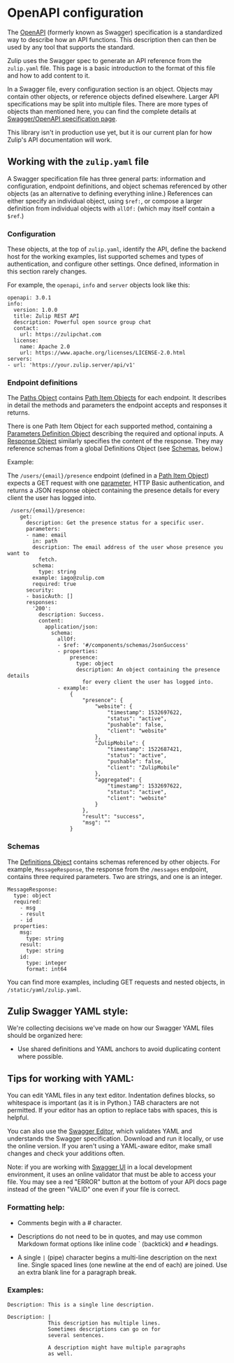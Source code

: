 # OpenAPI configuration

The [OpenAPI](http://swagger.io/specification/) (formerly known as
Swagger) specification is a standardized way to describe how an API
functions. This description then can then be used by any tool that
supports the standard.

Zulip uses the Swagger spec to generate an API reference from the
`zulip.yaml` file. This page is a basic introduction to the format of
this file and how to add content to it.

In a Swagger file, every configuration section is an object. Objects
may contain other objects, or reference objects defined
elsewhere. Larger API specifications may be split into multiple
files. There are more types of objects than mentioned here, you can
find the complete details at
[Swagger/OpenAPI specification page](http://swagger.io/specification).

This library isn't in production use yet, but it is our current plan
for how Zulip's API documentation will work.

## Working with the `zulip.yaml` file

A Swagger specification file has three general parts: information and
configuration, endpoint definitions, and object schemas referenced by
other objects (as an alternative to defining everything inline.)
References can either specify an individual object, using `$ref:`, or
compose a larger definition from individual objects with `allOf:`
(which may itself contain a `$ref`.)

### Configuration

These objects, at the top of `zulip.yaml`, identify the API, define
the backend host for the working examples, list supported schemes and
types of authentication, and configure other settings. Once defined,
information in this section rarely changes.

For example, the `openapi`, `info` and `server` objects look like this:
```
openapi: 3.0.1
info:
  version: 1.0.0
  title: Zulip REST API
  description: Powerful open source group chat
  contact:
    url: https://zulipchat.com
  license:
    name: Apache 2.0
    url: https://www.apache.org/licenses/LICENSE-2.0.html
servers:
- url: 'https://your.zulip.server/api/v1'

```

### Endpoint definitions

The [Paths Object](http://swagger.io/specification/#pathsObject)
contains
[Path Item Objects](http://swagger.io/specification/#pathItemObject)
for each endpoint. It describes in detail the methods and parameters
the endpoint accepts and responses it returns.

There is one Path Item Object for each supported method, containing a
[Parameters Definition Object](http://swagger.io/specification/#parametersDefinitionObject)
describing the required and optional inputs. A
[Response Object](http://swagger.io/specification/#responseObject)
similarly specifies the content of the response. They may reference
schemas from a global Definitions Object (see [Schemas](#schemas),
below.)

Example:

The `/users/{email}/presence` endpoint (defined in a
[Path Item Object](http://swagger.io/specification/#pathItemObject))
expects a GET request with one
[parameter](http://swagger.io/specification/#parameterObject), HTTP
Basic authentication, and returns a JSON response object containing the presence details for every client the user has logged into.

```
 /users/{email}/presence:
    get:
      description: Get the presence status for a specific user.
      parameters:
      - name: email
        in: path
        description: The email address of the user whose presence you want to
          fetch.
        schema:
          type: string
        example: iago@zulip.com
        required: true
      security:
      - basicAuth: []
      responses:
        '200':
          description: Success.
          content:
            application/json:
              schema:
                allOf:
                - $ref: '#/components/schemas/JsonSuccess'
                - properties:
                    presence:
                      type: object
                      description: An object containing the presence details
                        for every client the user has logged into.
                - example:
                    {
                        "presence": {
                            "website": {
                                "timestamp": 1532697622,
                                "status": "active",
                                "pushable": false,
                                "client": "website"
                            },
                            "ZulipMobile": {
                                "timestamp": 1522687421,
                                "status": "active",
                                "pushable": false,
                                "client": "ZulipMobile"
                            },
                            "aggregated": {
                                "timestamp": 1532697622,
                                "status": "active",
                                "client": "website"
                            }
                        },
                        "result": "success",
                        "msg": ""
                    }
```

### Schemas

The
[Definitions Object](http://swagger.io/specification/#definitionsObject)
contains schemas referenced by other objects. For example,
`MessageResponse`, the response from the `/messages` endpoint,
contains three required parameters.  Two are strings, and one is an
integer.

```
MessageResponse:
  type: object
  required:
    - msg
    - result
    - id
  properties:
    msg:
      type: string
    result:
      type: string
    id:
      type: integer
      format: int64
```

You can find more examples, including GET requests and nested objects, in
`/static/yaml/zulip.yaml`.

## Zulip Swagger YAML style:

We're collecting decisions we've made on how our Swagger YAML files
should be organized here:

* Use shared definitions and YAML anchors to avoid duplicating content
  where possible.

## Tips for working with YAML:

You can edit YAML files in any text editor. Indentation defines
blocks, so whitespace is important (as it is in Python.) TAB
characters are not permitted.  If your editor has an option to replace
tabs with spaces, this is helpful.

You can also use the
[Swagger Editor](http://swagger.io/swagger-editor), which validates
YAML and understands the Swagger specification. Download and run it
locally, or use the online version. If you aren't using a YAML-aware
editor, make small changes and check your additions often.

Note: if you are working with
[Swagger UI](http://swagger.io/swagger-ui/) in a local development
environment, it uses an online validator that must be able to access
your file. You may see a red "ERROR" button at the bottom of your API
docs page instead of the green "VALID" one even if your file is
correct.

### Formatting help:

* Comments begin with a # character.

* Descriptions do not need to be in quotes, and may use common
  Markdown format options like inline code \` (backtick) and `#`
  headings.

* A single `|` (pipe) character begins a multi-line description on the
  next line.  Single spaced lines (one newline at the end of each) are
  joined. Use an extra blank line for a paragraph break.

### Examples:

```
Description: This is a single line description.
```

```
Description: |
             This description has multiple lines.
             Sometimes descriptions can go on for
             several sentences.

             A description might have multiple paragraphs
             as well.
```
